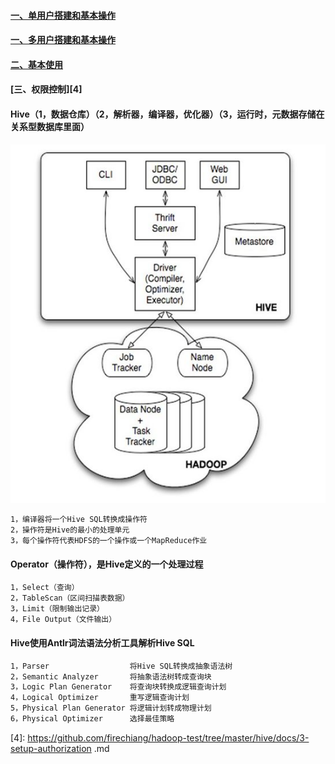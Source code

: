 #### [一、单用户搭建和基本操作][1]
#### [一、多用户搭建和基本操作][3]
#### [二、基本使用][2]
#### [三、权限控制][4]
#### Hive（1，数据仓库）（2，解析器，编译器，优化器）（3，运行时，元数据存储在关系型数据库里面）
![image](https://github.com/firechiang/hadoop-test/blob/master/hive/image/hive-framework.jpg)
```bash
1，编译器将一个Hive SQL转换成操作符
2，操作符是Hive的最小的处理单元
3，每个操作符代表HDFS的一个操作或一个MapReduce作业
```
#### Operator（操作符），是Hive定义的一个处理过程
```bash
1，Select（查询）
2，TableScan（区间扫描表数据）
3，Limit（限制输出记录）
4，File Output（文件输出）
```
#### Hive使用Antlr词法语法分析工具解析Hive SQL
```bash
1，Parser                  将Hive SQL转换成抽象语法树
2，Semantic Analyzer       将抽象语法树转成查询块
3，Logic Plan Generator    将查询块转换成逻辑查询计划
4，Logical Optimizer       重写逻辑查询计划
5，Physical Plan Generator 将逻辑计划转成物理计划
6，Physical Optimizer      选择最佳策略
```
[1]: https://github.com/firechiang/hadoop-test/tree/master/hive/docs/1-setup-single.md
[2]: https://github.com/firechiang/hadoop-test/tree/master/hive/docs/2-simple-use.md
[3]: https://github.com/firechiang/hadoop-test/tree/master/hive/docs/2-setup-multi.md
[4]: https://github.com/firechiang/hadoop-test/tree/master/hive/docs/3-setup-authorization .md
